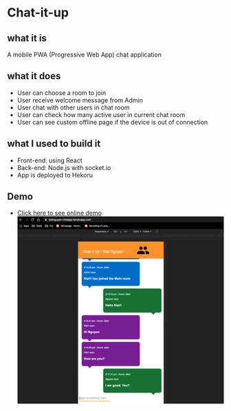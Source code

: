# Chat-it-up

## what it is
A mobile PWA (Progressive Web App) chat application 
## what it does
- User can choose a room to join 
- User receive welcome message from Admin
- User chat with other users in chat room
- User can check how many active user in current chat room 
- User can see custom offline page if the device is out of connection
## what I used to build it
- Front-end: using React
- Back-end: Node.js with socket.io
- App is deployed to Hekoru
## Demo
- [Click here to see online demo](https://kietnguyen-chatapp.herokuapp.com/)
![Demo Pic](https://github.com/alvinnguyen0312/Chat-it-up/blob/master/Screen%20Shot%202020-03-30%20at%208.17.37%20PM.png)
